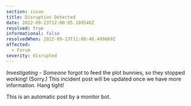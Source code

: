 ```yaml
---
section: issue
title: Disruption Detected
date: 2022-09-23T12:00:05.109546Z
resolved: true
informational: false
resolvedWhen: 2022-09-23T11:00:48.499669Z
affected:
  - Forum
severity: disrupted
---
```

*Investigating* - _Someone_ forgot to feed the plot bunnies, so they stopped working! (Sorry.) This incident post will be updated once we have more information. Hang tight!

This is an automatic post by a monitor bot.
        